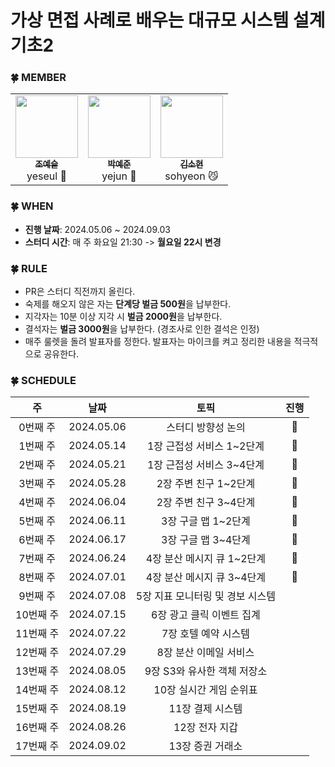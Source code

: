 # 가상 면접 사례로 배우는 대규모 시스템 설계 기초2

### 🍀 MEMBER

<table>
    <td align="center"><a href="https://github.com/yeseul106"><img src="https://github.com/yeseul106.png" width="100px;" alt=""/><br /><sub><b>조예슬</b></sub></a><br />yeseul 🦁</a></td>
    <td align="center"><a href="https://github.com/jun02160"><img src="https://github.com/jun02160.png" width="100px;" alt=""/><br /><sub><b>박예준</b></sub></a><br />yejun 🐥</a></td>
    <td align="center"><a href="https://github.com/thguss"><img src="https://github.com/thguss.png" width="100px;" alt=""/><br /><sub><b>김소현</b></sub></a><br />sohyeon 😼</a></td>
  </tr>
</table>


### 🍀 WHEN

* **진행 날짜**: 2024.05.06 ~ 2024.09.03
* **스터디 시간**: 매 주 화요일 21:30 -> **월요일 22시 변경**


### 🍀 RULE

- PR은 스터디 직전까지 올린다.
- 숙제를 해오지 않은 자는 **단계당 벌금 500원**을 납부한다.
- 지각자는 10분 이상 지각 시 **벌금 2000원**을 납부한다.
- 결석자는 **벌금 3000원**을 납부한다. (경조사로 인한 결석은 인정)
- 매주 룰렛을 돌려 발표자를 정한다. 발표자는 마이크를 켜고 정리한 내용을 적극적으로 공유한다.


### 🍀 SCHEDULE

|   주    |     날짜     |        토픽      | 진행|
|:------:|:----------:|:----------------:|:---:|
| 0번째 주  | 2024.05.06 | 스터디 방향성 논의 |👣|
| 1번째 주  | 2024.05.14 | 1장 근접성 서비스 1~2단계 |👣|
| 2번째 주  | 2024.05.21 | 1장 근접성 서비스 3~4단계 |👣|
| 3번째 주  | 2024.05.28 | 2장 주변 친구 1~2단계 |👣|
| 4번째 주  | 2024.06.04 | 2장 주변 친구 3~4단계 |👣|
| 5번째 주  | 2024.06.11 | 3장 구글 맵 1~2단계 |👣|
| 6번째 주  | 2024.06.17 | 3장 구글 맵 3~4단계 |👣|
| 7번째 주  | 2024.06.24 | 4장 분산 메시지 큐 1~2단계 |👣|
| 8번째 주  | 2024.07.01 | 4장 분산 메시지 큐 3~4단계 |🔄|
| 9번째 주  | 2024.07.08 | 5장 지표 모니터링 및 경보 시스템 |
| 10번째 주 | 2024.07.15 | 6장 광고 클릭 이벤트 집계 |
| 11번째 주 | 2024.07.22 | 7장 호텔 예약 시스템 |
| 12번째 주 | 2024.07.29 | 8장 분산 이메일 서비스 |
| 13번째 주 | 2024.08.05 | 9장 S3와 유사한 객체 저장소 |
| 14번째 주 | 2024.08.12 | 10장 실시간 게임 순위표 |
| 15번째 주 | 2024.08.19 | 11장 결제 시스템 |
| 16번째 주 | 2024.08.26 | 12장 전자 지갑 |
| 17번째 주 | 2024.09.02 | 13장 증권 거래소 |
